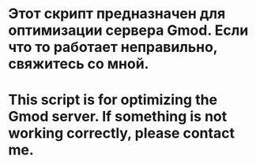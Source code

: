 # Этот скрипт предназначен для оптимизации сервера Gmod. Если что то работает неправильно, свяжитесь со мной.
# This script is for optimizing the Gmod server. If something is not working correctly, please contact me.
